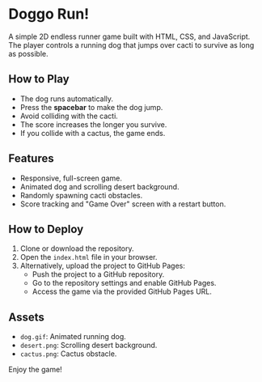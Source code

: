 # Doggo Run!

A simple 2D endless runner game built with HTML, CSS, and JavaScript. The player controls a running dog that jumps over cacti to survive as long as possible.

## How to Play

- The dog runs automatically.
- Press the **spacebar** to make the dog jump.
- Avoid colliding with the cacti.
- The score increases the longer you survive.
- If you collide with a cactus, the game ends.

## Features

- Responsive, full-screen game.
- Animated dog and scrolling desert background.
- Randomly spawning cacti obstacles.
- Score tracking and "Game Over" screen with a restart button.

## How to Deploy

1. Clone or download the repository.
2. Open the `index.html` file in your browser.
3. Alternatively, upload the project to GitHub Pages:
   - Push the project to a GitHub repository.
   - Go to the repository settings and enable GitHub Pages.
   - Access the game via the provided GitHub Pages URL.

## Assets

- `dog.gif`: Animated running dog.
- `desert.png`: Scrolling desert background.
- `cactus.png`: Cactus obstacle.

Enjoy the game!

